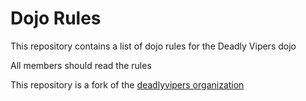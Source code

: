 Dojo Rules
==========

This repository contains a list of dojo rules for the Deadly Vipers dojo

All members should read the rules

This repository is a fork of the [deadlyvipers organization](https://github.com/deadlyvipers)